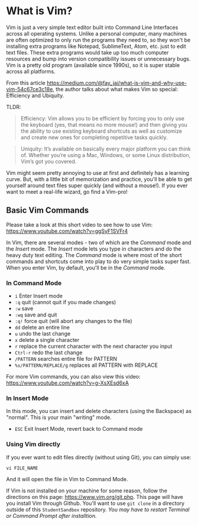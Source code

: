 # What is Vim?

Vim is just a very simple text editor built into Command Line Interfaces across all operating systems. Unlike a personal computer, many machines are often optimized to only run the programs they need to, so they won't be installing extra programs like Notepad, SublimeText, Atom, etc. just to edit text files. These extra programs would take up too much computer resources and bump into version compatibility issues or unnecessary bugs. Vim is a pretty old program (available since 1990s), so it is super stable across all platforms.

From this article <https://medium.com/@fay_jai/what-is-vim-and-why-use-vim-54c67ce3c18e>, the author talks about what makes Vim so special: Efficiency and Ubiquity.

TLDR:
> Efficiency: Vim allows you to be efficient by forcing you to only use the keyboard (yes, that means no more mouse!) and then giving you the ability to use existing keyboard shortcuts as well as customize and create new ones for completing repetitive tasks quickly.

> Uniquity: It’s available on basically every major platform you can think of. Whether you’re using a Mac, Windows, or some Linux distribution, Vim’s got you covered.

Vim might seem pretty annoying to use at first and definitely has a learning curve. But, with a little bit of memorization and practice, you'll be able to get yourself around text files super quickly (and without a mouse!). If you ever want to meet a real-life wizard, go find a Vim-pro!

## Basic Vim Commands

Please take a look at this short video to see how to use Vim: <https://www.youtube.com/watch?v=ggSyF1SVFr4>

In Vim, there are several modes - two of which are the *Command* mode and the *Insert* mode. The *Insert* mode lets you type in characters and do the heavy duty text editing. The *Command* mode is where most of the short commands and shortcuts come into play to do very simple tasks super fast. When you enter Vim, by default, you'll be in the *Command* mode.

### In Command Mode

- `i` Enter Insert mode
- `:q` quit (cannot quit if you made changes)
- `:w` save
- `:wq` save and quit
- `:q!` force quit (will abort any changes to the file)
- `dd` delete an entire line
- `u` undo the last change
- `x` delete a single character
- `r` replace the current character with the next character you input
- `Ctrl-r` redo the last change
- `/PATTERN` searches entire file for PATTERN
- `%s/PATTERN/REPLACE/g` replaces all PATTERN with REPLACE

For more Vim commands, you can also view this video: <https://www.youtube.com/watch?v=g-XsXEsd6xA>

### In Insert Mode

In this mode, you can insert and delete characters (using the Backspace) as "normal". This is your main "writing" mode.

- `ESC` Exit Insert Mode, revert back to Command mode

### Using Vim directly

If you ever want to edit files directly (without using Git), you can simply use:

```unix
vi FILE_NAME
```

And it will open the file in Vim to Command Mode.

If Vim is not installed on your machine for some reason, follow the directions on this page: <https://www.vim.org/git.php>. This page will have you install Vim through Github. You'll want to use `git clone` in a directory outside of this `StudentSandbox` repository. *You may have to restart Terminal or Command Prompt after installtion.*
